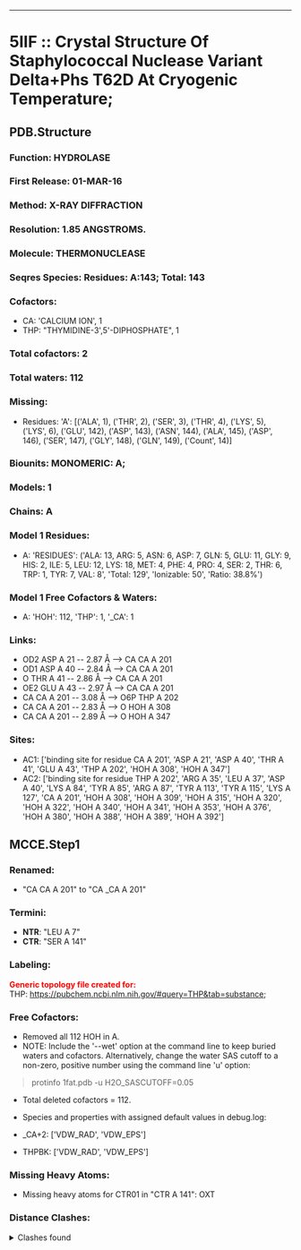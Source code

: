 ---
# 5IIF :: Crystal Structure Of Staphylococcal Nuclease Variant Delta+Phs T62D At Cryogenic Temperature;
## PDB.Structure
### Function: HYDROLASE
### First Release: 01-MAR-16
### Method: X-RAY DIFFRACTION
### Resolution: 1.85 ANGSTROMS.
### Molecule: THERMONUCLEASE
### Seqres Species: Residues: A:143; Total: 143
### Cofactors:
  -  CA:
 'CALCIUM ION', 1
  - THP:
 "THYMIDINE-3',5'-DIPHOSPHATE", 1

### Total cofactors: 2
### Total waters: 112
### Missing:
  - Residues:
 'A': [('ALA', 1), ('THR', 2), ('SER', 3), ('THR', 4), ('LYS', 5), ('LYS', 6), ('GLU', 142), ('ASP', 143), ('ASN', 144), ('ALA', 145), ('ASP', 146), ('SER', 147), ('GLY', 148), ('GLN', 149),
       ('Count', 14)]

### Biounits: MONOMERIC: A;
### Models: 1
### Chains: A
### Model 1 Residues:
  - A:
 'RESIDUES': ('ALA: 13, ARG: 5, ASN: 6, ASP: 7, GLN: 5, GLU: 11, GLY: 9, HIS: 2, ILE: 5, LEU: 12, LYS: 18, MET: 4, PHE: 4, PRO: 4, SER: 2, THR: 6, TRP: 1, TYR: 7, VAL: 8', 'Total: 129', 'Ionizable: 50',
              'Ratio: 38.8%')

### Model 1 Free Cofactors & Waters:
  - A:
 'HOH': 112, 'THP': 1, '_CA': 1

### Links:
  - OD2 ASP A 21 -- 2.87 Å --> CA  CA A 201
  - OD1 ASP A 40 -- 2.84 Å --> CA  CA A 201
  - O  THR A 41 -- 2.86 Å --> CA  CA A 201
  - OE2 GLU A 43 -- 2.97 Å --> CA  CA A 201
  - CA  CA A 201 -- 3.08 Å --> O6P THP A 202
  - CA  CA A 201 -- 2.83 Å --> O  HOH A 308
  - CA  CA A 201 -- 2.89 Å --> O  HOH A 347

### Sites:
  - AC1: ['binding site for residue CA A 201', 'ASP A  21', 'ASP A  40', 'THR A  41', 'GLU A  43', 'THP A 202', 'HOH A 308', 'HOH A 347']
  - AC2: ['binding site for residue THP A 202', 'ARG A  35', 'LEU A  37', 'ASP A  40', 'LYS A  84', 'TYR A  85', 'ARG A  87', 'TYR A 113', 'TYR A 115', 'LYS A 127', 'CA A 201', 'HOH A 308', 'HOH A 309', 'HOH A 315', 'HOH A 320', 'HOH A 322', 'HOH A 340', 'HOH A 341', 'HOH A 353', 'HOH A 376', 'HOH A 380', 'HOH A 388', 'HOH A 389', 'HOH A 392']

## MCCE.Step1
### Renamed:
  - "CA    CA A 201" to "CA   _CA A 201"

### Termini:
 - <strong>NTR</strong>: "LEU A   7"
 - <strong>CTR</strong>: "SER A 141"

### Labeling:
<strong><font color='red'>Generic topology file created for:</font></strong>  
THP: https://pubchem.ncbi.nlm.nih.gov/#query=THP&tab=substance; 

### Free Cofactors:
  - Removed all 112 HOH in A.
  - NOTE: Include the '--wet' option at the command line to keep buried waters and cofactors. Alternatively, change the water SAS cutoff to a non-zero, positive number using the command line 'u' option:
  > protinfo 1fat.pdb -u H2O_SASCUTOFF=0.05
  - Total deleted cofactors = 112.
  - Species and properties with assigned default values in debug.log:

  - _CA+2: ['VDW_RAD', 'VDW_EPS']

  - THPBK: ['VDW_RAD', 'VDW_EPS']


### Missing Heavy Atoms:
  -    Missing heavy atoms for CTR01 in "CTR A 141":   OXT

### Distance Clashes:
<details><summary>Clashes found</summary>

- d= 1.54: " CA  NTR A   7" to " CB  LEU A   7"

</details>

